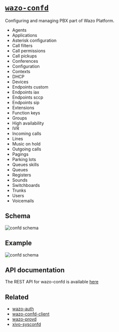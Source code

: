# [`wazo-confd`](https://github.com/wazo-platform/wazo-confd)

Configuring and managing PBX part of Wazo Platform.

* Agents
* Applications
* Asterisk configuration
* Call filters
* Call permissions
* Call pickups
* Conferences
* Configuration
* Contexts
* DHCP
* Devices
* Endpoints custom
* Endpoints iax
* Endpoints sccp
* Endpoints sip
* Extensions
* Function keys
* Groups
* High availability
* IVR
* Incoming calls
* Lines
* Music on hold
* Outgoing calls
* Pagings
* Parking lots
* Queues skills
* Queues
* Registers
* Sounds
* Switchboards
* Trunks
* Users
* Voicemails

## Schema

![confd schema](diagram.svg)

## Example

![confd schema](sequence-diagram.svg)

## API documentation

The REST API for wazo-confd is available [here](../documentation/api/configuration.html)

## Related

* [wazo-auth](https://github.com/wazo-platform/wazo-auth)
* [wazo-confd-client](https://github.com/wazo-platform/wazo-confd-client)
* [wazo-provd](https://github.com/wazo-platform/wazo-provd)
* [xivo-sysconfd](https://github.com/wazo-platform/xivo-sysconfd)
